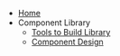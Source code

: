 - [Home](/)
- Component Library
	- [Tools to Build Library](/ComponentLibrary/tools.md)
	- [Component Design](/ComponentLibrary/ComponentDesign.md)
	
